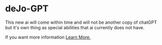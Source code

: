 # deJo-GPT
This new ai will come within time and will not be another copy of chatGPT but it's own thing as special abilities that ai currently does not have.

If you want more information [Learn More.](https://docs.google.com/document/d/1t8x2SiFttWiNa6ODOOPp-J7bdt7O1HPmgZxeazoqN7A/edit?usp=sharing)
